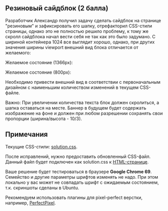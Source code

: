 ## Резиновый сайдблок (2 балла)

Разработчик Александр получил задачу сделать сайдблок на странице "резиновым" и зафиксировать его шапку, отрефакторил CSS-стили страницы, однако это не полностью решило проблему, к тому же скролл сайдблока начал вести себя не так как это было задумано. С шириной контейнера 1024 все выглядит хорошо, однако, при других значения ширины viewport внешний вид блока отличается от желаемого:

Желаемое состояние (1366px):

[pic]: https://contest.yandex.ru/testsys/statement-image?imageId=a936571b6aa61433ab186c4654fb3303106114f1210f38fcebc929fb98e6048e

Желаемое состояние (800px):

[pic]: https://contest.yandex.ru/testsys/statement-image?imageId=4ab5b25bf3f925d02fa275f106e7021114a13327afd60b2f9052eb334799c47c

Необходимо привести внешний вид в соответствии с первоначальным дизайном с наименьшим количеством изменений в текущем CSS-файле.

Важно: При увеличении количества текста блок должен скролиться, а шапка оставаться на месте. Баннер в будущем будет содержать изображение на фоне и должен при любом разрешении сохранять свои пропорции (ширина/высота - 10/3).

## Примечания
Текущие CSS-стили: [solution.css](https://gist.github.com/sigorilla/b95c52cd1ed4b01b8c4164ae387101e8#file-solution-css).

После исправлений, нужно предоставить обновленный CSS-файл. Данный файл будет подключен как solution.css к [HTML-странице](https://gist.github.com/sigorilla/b95c52cd1ed4b01b8c4164ae387101e8#file-index-html).

Ваше решение будет тестироваться в браузере **Google Chrome 69**. Семейство и другие параметры шрифтов изменять не надо. При этом локально у вас может не совпадать шрифт с ожидаемым состоянием, т.к. скриншоты сделаны в Ubuntu.

Рекомендуем использовать плагины для pixel-perfect верстки, например, [PerfectPixel](https://chrome.google.com/webstore/detail/perfectpixel-by-welldonec/dkaagdgjmgdmbnecmcefdhjekcoceebi).
